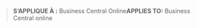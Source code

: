 > <span data-ttu-id="a9ba4-101">**S’APPLIQUE À :** Business Central Online</span><span class="sxs-lookup"><span data-stu-id="a9ba4-101">**APPLIES TO:** Business Central online</span></span>